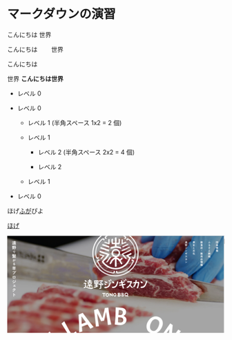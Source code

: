 # マークダウンの演習
こんにちは
世界

こんにちは　　
世界

こんにちは

世界
**こんにちは世界**


- レベル 0

- レベル 0

  - レベル 1 (半角スペース 1x2 = 2 個)

  - レベル 1

    - レベル 2 (半角スペース 2x2 = 4 個)

    - レベル 2

  - レベル 1

- レベル 0

ほげ[ふが](https://github.com/)ぴよ

[ほげ](./fuga/hoge.md)

![ほげ](./hoge.png)